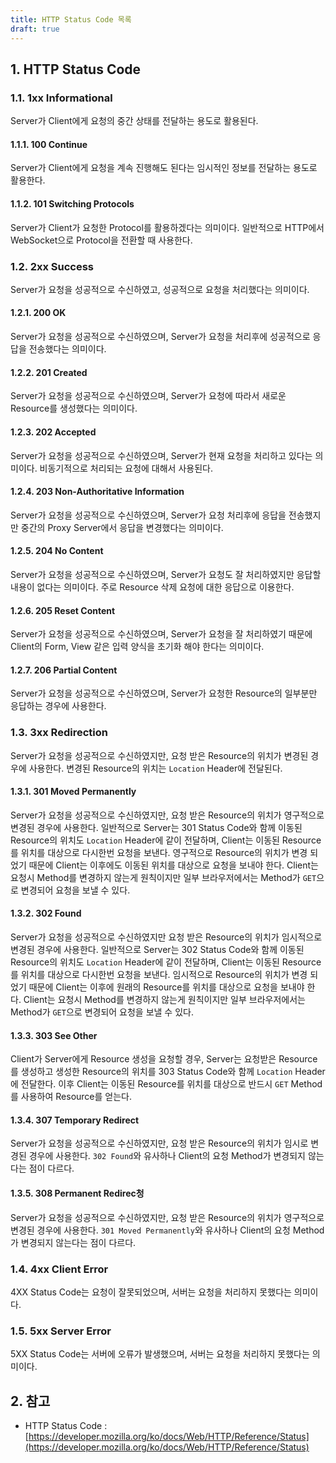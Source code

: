 ```yaml
---
title: HTTP Status Code 목록
draft: true
---
```


## 1. HTTP Status Code

### 1.1. 1xx Informational

Server가 Client에게 요청의 중간 상태를 전달하는 용도로 활용된다.

#### 1.1.1. 100 Continue

Server가 Client에게 요청을 계속 진행해도 된다는 임시적인 정보를 전달하는 용도로 활용한다.

#### 1.1.2. 101 Switching Protocols

Server가 Client가 요청한 Protocol를 활용하겠다는 의미이다. 일반적으로 HTTP에서 WebSocket으로 Protocol을 전환할 때 사용한다.

### 1.2. 2xx Success

Server가 요청을 성공적으로 수신하였고, 성공적으로 요청을 처리했다는 의미이다.

#### 1.2.1. 200 OK

Server가 요청을 성공적으로 수신하였으며, Server가 요청을 처리후에 성공적으로 응답을 전송했다는 의미이다.

#### 1.2.2. 201 Created

Server가 요청을 성공적으로 수신하였으며, Server가 요청에 따라서 새로운 Resource를 생성했다는 의미이다.

#### 1.2.3. 202 Accepted

Server가 요청을 성공적으로 수신하였으며, Server가 현재 요청을 처리하고 있다는 의미이다. 비동기적으로 처리되는 요청에 대해서 사용된다.

#### 1.2.4. 203 Non-Authoritative Information

Server가 요청을 성공적으로 수신하였으며, Server가 요청 처리후에 응답을 전송했지만 중간의 Proxy Server에서 응답을 변경했다는 의미이다.

#### 1.2.5. 204 No Content

Server가 요청을 성공적으로 수신하였으며, Server가 요청도 잘 처리하였지만 응답할 내용이 없다는 의미이다. 주로 Resource 삭제 요청에 대한 응답으로 이용한다.

#### 1.2.6. 205 Reset Content

Server가 요청을 성공적으로 수신하였으며, Server가 요청을 잘 처리하였기 때문에 Client의 Form, View 같은 입력 양식을 초기화 해야 한다는 의미이다.

#### 1.2.7. 206 Partial Content

Server가 요청을 성공적으로 수신하였으며, Server가 요청한 Resource의 일부분만 응답하는 경우에 사용한다.

### 1.3. 3xx Redirection

Server가 요청을 성공적으로 수신하였지만, 요청 받은 Resource의 위치가 변경된 경우에 사용한다. 변경된 Resource의 위치는 `Location` Header에 전달된다.

#### 1.3.1. 301 Moved Permanently

Server가 요청을 성공적으로 수신하였지만, 요청 받은 Resource의 위치가 영구적으로 변경된 경우에 사용한다. 일반적으로 Server는 301 Status Code와 함께 이동된 Resource의 위치도 `Location` Header에 같이 전달하며, Client는 이동된 Resource를 위치를 대상으로 다시한번 요청을 보낸다. 영구적으로 Resource의 위치가 변경 되었기 때문에 Client는 이후에도 이동된 위치를 대상으로 요청을 보내야 한다. Client는 요청시 Method를 변경하지 않는게 원칙이지만 일부 브라우저에서는 Method가 `GET`으로 변경되어 요청을 보낼 수 있다.

#### 1.3.2. 302 Found

Server가 요청을 성공적으로 수신하였지만 요청 받은 Resource의 위치가 임시적으로 변경된 경우에 사용한다. 일반적으로 Server는 302 Status Code와 함께 이동된 Resource의 위치도 `Location` Header에 같이 전달하며, Client는 이동된 Resource를 위치를 대상으로 다시한번 요청을 보낸다. 임시적으로 Resource의 위치가 변경 되었기 때문에 Client는 이후에 원래의 Resource를 위치를 대상으로 요청을 보내야 한다. Client는 요청시 Method를 변경하지 않는게 원칙이지만 일부 브라우저에서는 Method가 `GET`으로 변경되어 요청을 보낼 수 있다.

#### 1.3.3. 303 See Other

Client가 Server에게 Resource 생성을 요청할 경우, Server는 요청받은 Resource를 생성하고 생성한 Resource의 위치를 303 Status Code와 함께 `Location` Header에 전달한다. 이후 Client는 이동된 Resource를 위치를 대상으로 반드시 `GET` Method를 사용하여 Resource를 얻는다.

#### 1.3.4. 307 Temporary Redirect

Server가 요청을 성공적으로 수신하였지만, 요청 받은 Resource의 위치가 임시로 변경된 경우에 사용한다. `302 Found`와 유사하나 Client의 요청 Method가 변경되지 않는다는 점이 다르다.

#### 1.3.5. 308 Permanent Redirec청

Server가 요청을 성공적으로 수신하였지만, 요청 받은 Resource의 위치가 영구적으로 변경된 경우에 사용한다. `301 Moved Permanently`와 유사하나 Client의 요청 Method가 변경되지 않는다는 점이 다르다.

### 1.4. 4xx Client Error

4XX Status Code는 요청이 잘못되었으며, 서버는 요청을 처리하지 못했다는 의미이다.

### 1.5. 5xx Server Error

5XX Status Code는 서버에 오류가 발생했으며, 서버는 요청을 처리하지 못했다는 의미이다.

## 2. 참고

* HTTP Status Code : [https://developer.mozilla.org/ko/docs/Web/HTTP/Reference/Status](https://developer.mozilla.org/ko/docs/Web/HTTP/Reference/Status)